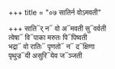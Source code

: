 +++
title = "०७ सातिर्न वोऽमवती"

+++
साति᳓र् न᳓ वो अ᳓मवती सु᳓वर्वती  
त्वेषा᳓ वि᳓पाका मरुतः पि᳓पिष्वती  
भद्रा᳓ वो रातिः᳓ पृणतो᳓ न᳓ द᳓क्षिणा  
पृथुज्र᳓यी असुरि᳓येव ज᳓ञ्जती